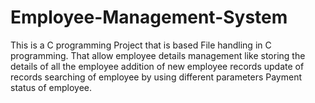 # Employee-Management-System
This is a C programming Project that is based File handling in C programming.
That allow employee details management like storing the details of all the employee
addition of new employee records update of records searching of employee by using different parameters Payment status of employee.
